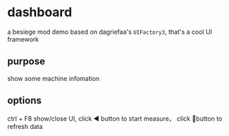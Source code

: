# dashboard
a besiege mod demo based on dagriefaa's `UIFactory3`, that's a cool UI framework

## purpose
show some machine infomation

## options
ctrl + F8 show/close UI, click ◀️ button to start measure， click 🔁button to refresh data
